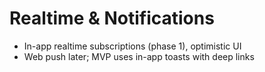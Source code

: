 # Realtime & Notifications
- In-app realtime subscriptions (phase 1), optimistic UI
- Web push later; MVP uses in-app toasts with deep links
